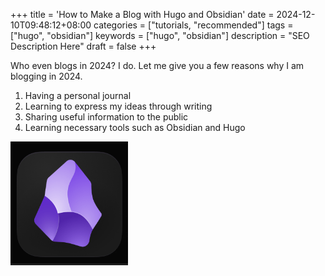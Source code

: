 +++
title = 'How to Make a Blog with Hugo and Obsidian'
date = 2024-12-10T09:48:12+08:00
categories = ["tutorials, "recommended"]
tags = ["hugo", "obsidian"]
keywords = ["hugo", "obsidian"]
description = "SEO Description Here"
draft = false
+++

Who even blogs in 2024? I do. Let me give you a few reasons why I am blogging in 2024.

1. Having a personal journal
2. Learning to express my ideas through writing
3. Sharing useful information to the public
4. Learning necessary tools such as Obsidian and Hugo 

![Image Description](/images/Pasted%20image%2020241211003538.png)